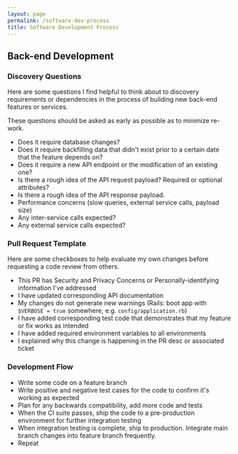 ```yaml
---
layout: page
permalink: /software-dev-process
title: Software Development Process
---
```


## Back-end Development

### Discovery Questions

Here are some questions I find helpful to think about to discovery requirements or dependencies in the process of building new back-end features or services.

These questions should be asked as early as possible as to minimize re-work.

- Does it require database changes?
- Does it require backfilling data that didn't exist prior to a certain date that the feature depends on?
- Does it require a new API endpoint or the modification of an existing one?
- Is there a rough idea of the API request payload? Required or optional attributes?
- Is there a rough idea of the API response payload. 
- Performance concerns (slow queries, external service calls, payload size)
- Any inter-service calls expected?
- Any external service calls expected?


### Pull Request Template

Here are some checkboxes to help evaluate my own changes before requesting a code review from others.

- This PR has Security and Privacy Concerns or Personally-identifying information I've addressed
- I have updated corresponding API documentation
- My changes do not generate new warnings (Rails: boot app with `$VERBOSE = true` somewhere, e.g. `config/application.rb`)
- I have added corresponding test code that demonstrates that my feature or fix works as intended
- I have added required environment variables to all environments
- I explained why this change is happening in the PR desc or associated ticket

### Development Flow

- Write some code on a feature branch
- Write positive and negative test cases for the code to confirm it's working as expected
- Plan for any backwards compatibility, add more code and tests
- When the CI suite passes, ship the code to a pre-production environment for further integration testing
- When integration testing is complete, ship to production. Integrate main branch changes into feature branch frequently.
- Repeat

